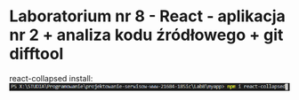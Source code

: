 # Laboratorium nr 8 -  React - aplikacja nr 2 + analiza kodu źródłowego + git difftool

react-collapsed install:
![](img/1.png)